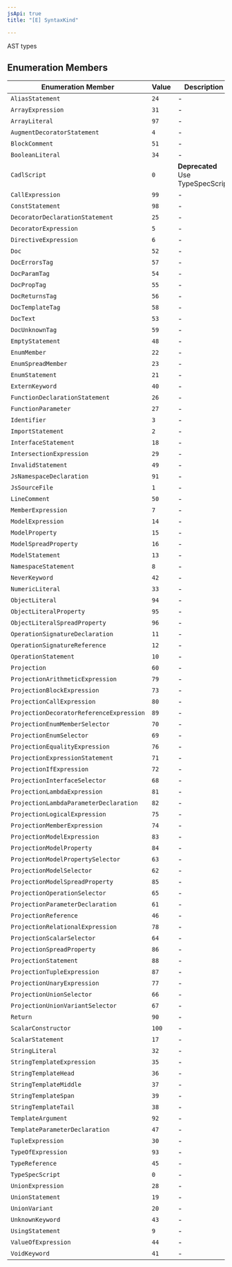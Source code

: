 ```yaml
---
jsApi: true
title: "[E] SyntaxKind"

---
```

AST types

## Enumeration Members

| Enumeration Member | Value | Description |
| ------ | ------ | ------ |
| `AliasStatement` | `24` | - |
| `ArrayExpression` | `31` | - |
| `ArrayLiteral` | `97` | - |
| `AugmentDecoratorStatement` | `4` | - |
| `BlockComment` | `51` | - |
| `BooleanLiteral` | `34` | - |
| `CadlScript` | `0` | **Deprecated** Use TypeSpecScript |
| `CallExpression` | `99` | - |
| `ConstStatement` | `98` | - |
| `DecoratorDeclarationStatement` | `25` | - |
| `DecoratorExpression` | `5` | - |
| `DirectiveExpression` | `6` | - |
| `Doc` | `52` | - |
| `DocErrorsTag` | `57` | - |
| `DocParamTag` | `54` | - |
| `DocPropTag` | `55` | - |
| `DocReturnsTag` | `56` | - |
| `DocTemplateTag` | `58` | - |
| `DocText` | `53` | - |
| `DocUnknownTag` | `59` | - |
| `EmptyStatement` | `48` | - |
| `EnumMember` | `22` | - |
| `EnumSpreadMember` | `23` | - |
| `EnumStatement` | `21` | - |
| `ExternKeyword` | `40` | - |
| `FunctionDeclarationStatement` | `26` | - |
| `FunctionParameter` | `27` | - |
| `Identifier` | `3` | - |
| `ImportStatement` | `2` | - |
| `InterfaceStatement` | `18` | - |
| `IntersectionExpression` | `29` | - |
| `InvalidStatement` | `49` | - |
| `JsNamespaceDeclaration` | `91` | - |
| `JsSourceFile` | `1` | - |
| `LineComment` | `50` | - |
| `MemberExpression` | `7` | - |
| `ModelExpression` | `14` | - |
| `ModelProperty` | `15` | - |
| `ModelSpreadProperty` | `16` | - |
| `ModelStatement` | `13` | - |
| `NamespaceStatement` | `8` | - |
| `NeverKeyword` | `42` | - |
| `NumericLiteral` | `33` | - |
| `ObjectLiteral` | `94` | - |
| `ObjectLiteralProperty` | `95` | - |
| `ObjectLiteralSpreadProperty` | `96` | - |
| `OperationSignatureDeclaration` | `11` | - |
| `OperationSignatureReference` | `12` | - |
| `OperationStatement` | `10` | - |
| `Projection` | `60` | - |
| `ProjectionArithmeticExpression` | `79` | - |
| `ProjectionBlockExpression` | `73` | - |
| `ProjectionCallExpression` | `80` | - |
| `ProjectionDecoratorReferenceExpression` | `89` | - |
| `ProjectionEnumMemberSelector` | `70` | - |
| `ProjectionEnumSelector` | `69` | - |
| `ProjectionEqualityExpression` | `76` | - |
| `ProjectionExpressionStatement` | `71` | - |
| `ProjectionIfExpression` | `72` | - |
| `ProjectionInterfaceSelector` | `68` | - |
| `ProjectionLambdaExpression` | `81` | - |
| `ProjectionLambdaParameterDeclaration` | `82` | - |
| `ProjectionLogicalExpression` | `75` | - |
| `ProjectionMemberExpression` | `74` | - |
| `ProjectionModelExpression` | `83` | - |
| `ProjectionModelProperty` | `84` | - |
| `ProjectionModelPropertySelector` | `63` | - |
| `ProjectionModelSelector` | `62` | - |
| `ProjectionModelSpreadProperty` | `85` | - |
| `ProjectionOperationSelector` | `65` | - |
| `ProjectionParameterDeclaration` | `61` | - |
| `ProjectionReference` | `46` | - |
| `ProjectionRelationalExpression` | `78` | - |
| `ProjectionScalarSelector` | `64` | - |
| `ProjectionSpreadProperty` | `86` | - |
| `ProjectionStatement` | `88` | - |
| `ProjectionTupleExpression` | `87` | - |
| `ProjectionUnaryExpression` | `77` | - |
| `ProjectionUnionSelector` | `66` | - |
| `ProjectionUnionVariantSelector` | `67` | - |
| `Return` | `90` | - |
| `ScalarConstructor` | `100` | - |
| `ScalarStatement` | `17` | - |
| `StringLiteral` | `32` | - |
| `StringTemplateExpression` | `35` | - |
| `StringTemplateHead` | `36` | - |
| `StringTemplateMiddle` | `37` | - |
| `StringTemplateSpan` | `39` | - |
| `StringTemplateTail` | `38` | - |
| `TemplateArgument` | `92` | - |
| `TemplateParameterDeclaration` | `47` | - |
| `TupleExpression` | `30` | - |
| `TypeOfExpression` | `93` | - |
| `TypeReference` | `45` | - |
| `TypeSpecScript` | `0` | - |
| `UnionExpression` | `28` | - |
| `UnionStatement` | `19` | - |
| `UnionVariant` | `20` | - |
| `UnknownKeyword` | `43` | - |
| `UsingStatement` | `9` | - |
| `ValueOfExpression` | `44` | - |
| `VoidKeyword` | `41` | - |
